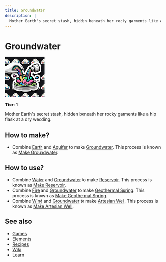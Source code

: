 ```yaml
---
title: Groundwater
description: |
  Mother Earth's secret stash, hidden beneath her rocky garments like a hip flask at a dry wedding.
---
```

# Groundwater

![](../images/item.groundwater.png)

**Tier**: 1

Mother Earth's secret stash, hidden beneath her rocky garments like a hip flask at a dry wedding.

## How to make?

* Combine [Earth](/wiki/elements/earth) and [Aquifer](/wiki/elements/aquifer) to make [Groundwater](/wiki/elements/groundwater). This process is known as [Make Groundwater](/wiki/recipes/make-groundwater).

## How to use?

* Combine [Water](/wiki/elements/water) and [Groundwater](/wiki/elements/groundwater) to make [Reservoir](/wiki/elements/reservoir). This process is known as [Make Reservoir](/wiki/recipes/make-reservoir).
* Combine [Fire](/wiki/elements/fire) and [Groundwater](/wiki/elements/groundwater) to make [Geothermal Spring](/wiki/elements/geothermal-spring). This process is known as [Make Geothermal Spring](/wiki/recipes/make-geothermal-spring).
* Combine [Wind](/wiki/elements/wind) and [Groundwater](/wiki/elements/groundwater) to make [Artesian Well](/wiki/elements/artesian-well). This process is known as [Make Artesian Well](/wiki/recipes/make-artesian-well).

## See also

* [Games](/wiki/games)
* [Elements](/wiki/elements)
* [Recipes](/wiki/recipes)
* [Wiki](/wiki/index)
* [Learn](/learn/index)